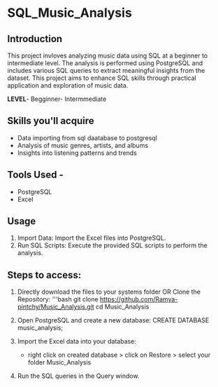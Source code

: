 # SQL_Music_Analysis

## Introduction
This project invloves analyzing music data using SQL at a beginner to intermediate level. The analysis is performed using PostgreSQL and includes various SQL queries to extract meaningful insights from the dataset. This project aims to enhance SQL skills through practical application and exploration of music data. 

**LEVEL**- Begginner- Intermmediate

## Skills you'll acquire
   - Data importing from sql daatabase to postgresql
   - Analysis of music genres, artists, and albums
   - Insights into listening patterns and trends
            
## Tools Used - 
   - PostgreSQL
   - Excel

## Usage 
1. Import Data:
       Import the Excel files into PostgreSQL.
2. Run SQL Scripts:
       Execute the provided SQL scripts to perform the analysis.

## Steps to access:
1. Directly download the files to your systems folder
                     OR
   Clone the Repository:
   '''bash
   git clone https://github.com/Ramya-pintchy/Music_Analysis.git
   cd Music_Analysis

2. Open PostgreSQL and create a new database:
   CREATE DATABASE music_analysis;

3. Import the Excel data into your database:
   - right click on created database > click on Restore > select your folder Music_Analysis

4. Run the SQL queries in the Query window.
